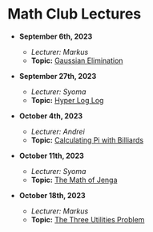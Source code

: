 # Math Club Lectures

- **September 6th, 2023**
  - *Lecturer: Markus*
  - **Topic:** [Gaussian Elimination](/Markus/Gaussian%20Elimination)

- **September 27th, 2023**
  - *Lecturer: Syoma*
  - **Topic:** [Hyper Log Log](/Syoma/Hyper%20Log%20Log)

- **October 4th, 2023**
  - *Lecturer: Andrei*
  - **Topic:** [Calculating Pi with Billiards](/Andrei/Pi%20from%20Billiard%20Balls)

- **October 11th, 2023**
  - *Lecturer: Syoma*
  - **Topic:** [The Math of Jenga](/Syoma/The%20Math%20of%20Jenga.pdf)

- **October 18th, 2023**
  - *Lecturer: Markus*
  - **Topic:** [The Three Utilities Problem](/Markus/The%20Three%20Utilities%20Problem.pdf)
